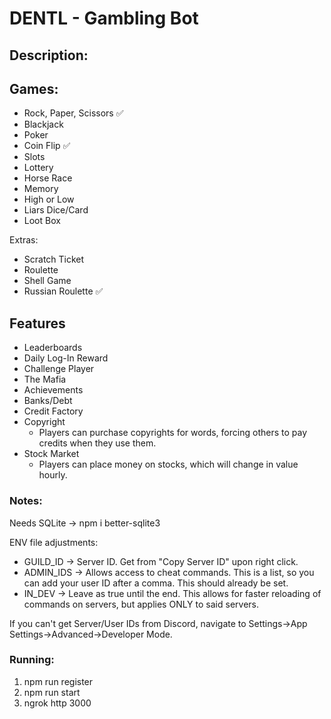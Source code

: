 # DENTL - Gambling Bot

## Description:

## Games:
* Rock, Paper, Scissors ✅
* Blackjack
* Poker
* Coin Flip ✅
* Slots
* Lottery
* Horse Race
* Memory
* High or Low
* Liars Dice/Card
* Loot Box

Extras:
* Scratch Ticket
* Roulette
* Shell Game
* Russian Roulette ✅

## Features
* Leaderboards
* Daily Log-In Reward
* Challenge Player
* The Mafia
* Achievements
* Banks/Debt
* Credit Factory
* Copyright
    * Players can purchase copyrights for words, forcing others to pay credits when they use them.
* Stock Market
    * Players can place money on stocks, which will change in value hourly.
  


### Notes:
Needs SQLite -> npm i better-sqlite3

ENV file adjustments: 
* GUILD_ID -> Server ID. Get from "Copy Server ID" upon right click.
* ADMIN_IDS -> Allows access to cheat commands. This is a list, so you can add your user ID after a comma. This should already be set.
* IN_DEV -> Leave as true until the end. This allows for faster reloading of commands on servers, but applies ONLY to said servers.

If you can't get Server/User IDs from Discord, navigate to Settings->App Settings->Advanced->Developer Mode.

### Running:
1. npm run register
2. npm run start
3. ngrok http 3000
